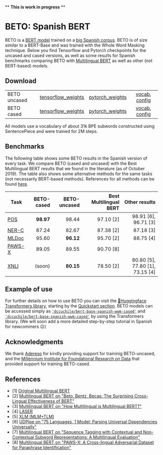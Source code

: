 ** **This is work in progress** **

# BETO: Spanish BERT

BETO is a [BERT model](https://github.com/google-research/bert) trained on a [big Spanish corpus](https://github.com/josecannete/spanish-corpora). BETO is of size similar to a BERT-Base and was trained with the Whole Word Masking technique. Below you find Tensorflow and Pytorch checkpoints for the uncased and cased versions, as well as some results for Spanish benchmarks comparing BETO with [Multilingual BERT](https://github.com/google-research/bert/blob/master/multilingual.md) as well as other (not BERT-based) models.

## Download

| | | | |
|-|:--------:|:-----:|:----:|
|BETO uncased|[tensorflow_weights](https://users.dcc.uchile.cl/~jperez/beto/uncased_2M/tensorflow_weights.tar.gz) | [pytorch_weights](https://users.dcc.uchile.cl/~jperez/beto/uncased_2M/pytorch_weights.tar.gz) | [vocab](https://users.dcc.uchile.cl/~jperez/beto/uncased_2M/vocab.txt), [config](https://users.dcc.uchile.cl/~jperez/beto/uncased_2M/bert_config.json) |
|BETO cased| [tensorflow_weights](https://users.dcc.uchile.cl/~jperez/beto/cased_2M/tensorflow_weights.tar.gz) | [pytorch_weights](https://users.dcc.uchile.cl/~jperez/beto/cased_2M/pytorch_weights.tar.gz) | [vocab](https://users.dcc.uchile.cl/~jperez/beto/cased_2M/vocab.txt), [config](https://users.dcc.uchile.cl/~jperez/beto/cased_2M/config.json) |

All models use a vocabulary of about 31k BPE subwords constructed using SentencePiece and were trained for 2M steps. 

## Benchmarks

The following table shows some BETO results in the Spanish version of every task. 
We compare BETO (cased and uncased) with the Best Multilingual BERT results that 
we found in the literature (as of October 2019). 
The table also shows some alternative methods for the same tasks (not necessarily BERT-based methods).
References for all methods can be found [here](#references).

|Task   | BETO-cased    | BETO-uncased  | Best Multilingual BERT    | Other results                  |
|-------|--------------:|--------------:|--------------------------:|-------------------------------:|
|[POS](https://lindat.mff.cuni.cz/repository/xmlui/handle/11234/1-1827)    | **98.97**     | 98.44     | 97.10 [2]                 | 98.91 [6], 96.71 [3]           |
|[NER-C](https://www.kaggle.com/nltkdata/conll-corpora)  | 87.24         | 82.67         | 87.38 [2]                 | 87.18 [3]                      |
|[MLDoc](https://github.com/facebookresearch/MLDoc)  | 95.60        | **96.12**     | 95.70 [2]                 | 88.75 [4]                      |
|[PAWS-X](https://github.com/google-research-datasets/paws/tree/master/pawsx) | 89.05         | 89.55         | 90.70 [8]                 |
|[XNLI](https://github.com/facebookresearch/XNLI)   | (soon)         | **80.15**     | 78.50 [2]                 | 80.80 [5], 77.80 [1], 73.15 [4]|

## Example of use

For further details on how to use BETO you can visit the [🤗Huggingface Transformers library](https://github.com/huggingface/transformers), starting by the [Quickstart section](https://huggingface.co/transformers/quickstart.html). 
BETO models can be accessed simply as [`'dccuchile/bert-base-spanish-wwm-cased'`](https://huggingface.co/dccuchile/bert-base-spanish-wwm-cased) and [`'dccuchile/bert-base-spanish-wwm-cased'`](https://huggingface.co/dccuchile/bert-base-spanish-wwm-uncased) by using the Transformers library. 
(We will soon add a more detailed step-by-step tutorial in Spanish for newcommers 😉) 


## Acknowledgments

We thank [Adereso](https://www.adere.so/) for kindly providing support for traininig BETO-uncased, and the [Millennium Institute for Foundational Research on Data](https://imfd.cl/en/)
that provided support for training BETO-cased. 



## References

* [1] [Original Multilingual BERT](https://github.com/google-research/bert/blob/master/multilingual.md)
* [2] [Multilingual BERT on "Beto, Bentz, Becas: The Surprising Cross-Lingual Effectiveness of BERT"](https://arxiv.org/pdf/1904.09077.pdf)
* [3] [Multilingual BERT on "How Multilingual is Multilingual BERT?"](https://arxiv.org/pdf/1906.01502.pdf)
* [4] [LASER](https://arxiv.org/abs/1812.10464)
* [5] [XLM (MLM+TLM)](https://arxiv.org/pdf/1901.07291.pdf)
* [6] [UDPipe on "75 Languages, 1 Model: Parsing Universal Dependencies Universally"](https://arxiv.org/pdf/1904.02099.pdf)
* [7] [Multilingual BERT on "Sequence Tagging with Contextual and Non-Contextual Subword Representations: A Multilingual Evaluation"](https://arxiv.org/pdf/1906.01569.pdf)
* [8] [Multilingual BERT on "PAWS-X: A Cross-lingual Adversarial Dataset for Paraphrase Identification"](https://arxiv.org/abs/1908.11828)
